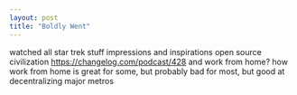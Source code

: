 ```yaml
---
layout: post
title: "Boldly Went"
---
```


watched all star trek stuff
impressions and inspirations
open source civilization https://changelog.com/podcast/428
and work from home? how work from home is great for some, but probably bad for most, but good at decentralizing major metros
